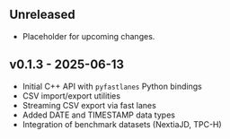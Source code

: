 ## Unreleased
- Placeholder for upcoming changes.

## v0.1.3 - 2025-06-13
- Initial C++ API with `pyfastlanes` Python bindings
- CSV import/export utilities
- Streaming CSV export via fast lanes
- Added DATE and TIMESTAMP data types
- Integration of benchmark datasets (NextiaJD, TPC-H)
